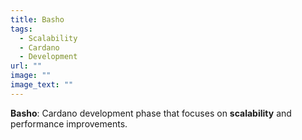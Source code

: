 ```yaml
---
title: Basho
tags:
  - Scalability
  - Cardano
  - Development
url: ""
image: ""
image_text: ""
---
```


**Basho**: Cardano development phase that focuses on **scalability** and performance improvements.
